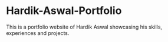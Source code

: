 # Hardik-Aswal-Portfolio
This is a portfolio website of Hardik Aswal showcasing his skills, experiences and projects.
